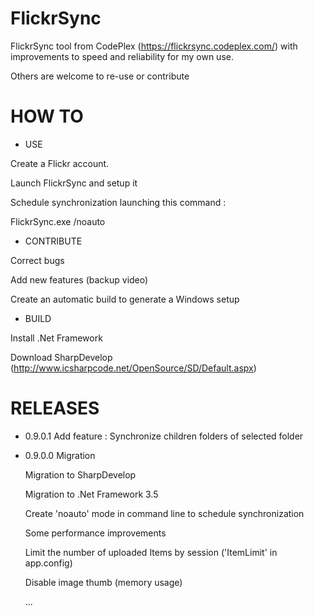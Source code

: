FlickrSync
==========

FlickrSync tool from CodePlex (https://flickrsync.codeplex.com/) with improvements to speed and reliability for my own use.

Others are welcome to re-use or contribute

HOW TO
==========
 * USE

  Create a Flickr account.
  
  Launch FlickrSync and setup it 
  
  Schedule synchronization launching this command :
  
   FlickrSync.exe /noauto

 * CONTRIBUTE
 
  Correct bugs

  Add new features (backup video)
  
  Create an automatic build to generate a Windows setup

 * BUILD

  Install .Net Framework 

  Download SharpDevelop (http://www.icsharpcode.net/OpenSource/SD/Default.aspx)

RELEASES
==========
  * 0.9.0.1 Add feature : Synchronize children folders of selected folder 
  
  * 0.9.0.0 Migration
  
    Migration to SharpDevelop

    Migration to .Net Framework 3.5
    
    Create 'noauto' mode in command line to schedule synchronization
    
    Some performance improvements
    
      Limit the number of uploaded Items by session ('ItemLimit' in app.config)
      
      Disable image thumb (memory usage)
      
      ...